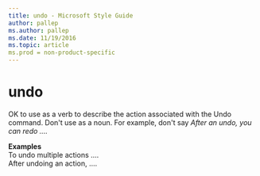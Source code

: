 ```yaml
---
title: undo - Microsoft Style Guide
author: pallep
ms.author: pallep
ms.date: 11/19/2016
ms.topic: article
ms.prod = non-product-specific
---
```


# undo

OK to use as a verb to describe the action associated with the Undo command. Don't use as a noun. For example, don't say *After an undo, you can redo ....*

**Examples**  
To undo multiple actions ....  
After undoing an action, ....
